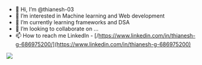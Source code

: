 - 👋 Hi, I’m @thianesh-03
- 👀 I’m interested in Machine learning and Web development
- 🌱 I’m currently learning frameworks and DSA
- 💞️ I’m looking to collaborate on ...
- 📫 How to reach me LinkedIn - [/https://www.linkedin.com/in/thianesh-g-686975200/](https://www.linkedin.com/in/thianesh-g-686975200)
<img src="https://github-readme-stats.vercel.app/api?username=thianesh-03&&show_icons=true&title_color=ffffff&icon_color=bb2acf&text_color=daf7dc&bg_color=151515">
